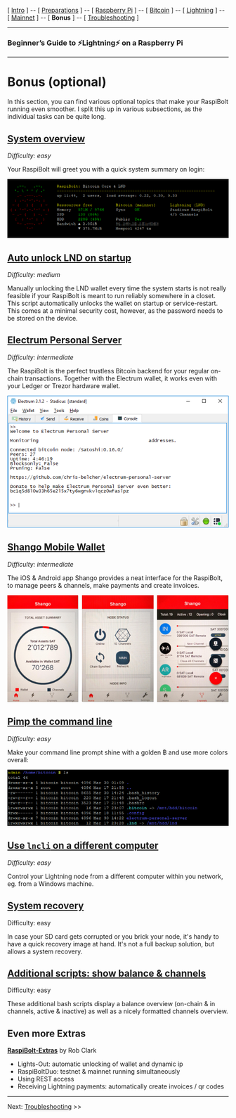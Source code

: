[ [Intro](README.md) ] -- [ [Preparations](raspibolt_10_preparations.md) ] -- [ [Raspberry Pi](raspibolt_20_pi.md) ] -- [ [Bitcoin](raspibolt_30_bitcoin.md) ] -- [ [Lightning](raspibolt_40_lnd.md) ] -- [ [Mainnet](raspibolt_50_mainnet.md) ] -- [ **Bonus** ] -- [ [Troubleshooting](raspibolt_70_troubleshooting.md) ]

------

### Beginner’s Guide to ️⚡Lightning️⚡ on a Raspberry Pi

------

# Bonus (optional)

In this section, you can find various optional topics that make your RaspiBolt running even smoother. I split this up in various subsections, as the individual tasks can be quite long.

## [**System overview**](raspibolt_61_system-overview.md)

*Difficulty: easy*

Your RaspiBolt will greet you with a quick system summary on login:

[![MotD system overview](images/60_status_overview.png)](raspibolt_61_system-overview.md)

## [Auto unlock LND on startup](raspibolt_6A_auto-unlock.md)

*Difficulty: medium*

Manually unlocking the LND wallet every time the system starts is not really feasible if your RaspiBolt is meant to run reliably somewhere in a closet. This script automatically unlocks the wallet on startup or service-restart. This comes at a minimal security cost, however, as the password needs to be stored on the device.



## [**Electrum Personal Server**](raspibolt_64_electrum.md)

*Difficulty: intermediate*

The RaspiBolt is the perfect trustless Bitcoin backend for your regular on-chain transactions. Together with the Electrum wallet, it works even with your Ledger or Trezor hardware wallet.

[![Electrum](images/60_eps_electrumwallet.png)](raspibolt_64_electrum.md)

## [**Shango Mobile Wallet**](raspibolt_68_shango.md)

*Difficulty: intermediate*

The iOS & Android app Shango provides a neat interface for the RaspiBolt, to manage peers & channels, make payments and create invoices.

[![Electrum](images/60_shango.png)](raspibolt_68_shango.md)

## [**Pimp the command line**](raspibolt_62_commandline.md)

*Difficulty: easy*

Make your command line prompt shine with a golden ฿ and use more colors overall:

[![Pimped prompt](images/60_pimp_prompt_result.png)](raspibolt_62_commandline.md)

## [**Use `lncli` on a different computer**](raspibolt_66_remote_lncli.md)

*Difficulty: easy*

Control your Lightning node from a different computer within you network, eg. from a Windows machine.

## [**System recovery**](raspibolt_65_system-recovery.md)

Difficulty: easy

In case your SD card gets corrupted or you brick your node, it's handy to have a quick recovery image at hand. It's not a full backup solution, but allows a system recovery.

## [Additional scripts: show balance & channels](raspibolt_67_additional-scripts.md)

Difficulty: easy

These additional bash scripts display a balance overview (on-chain & in channels, active & inactive) as well as a nicely formatted channels overview.

## Even more Extras 

**[RaspiBolt-Extras](https://github.com/robclark56/RaspiBolt-Extras/blob/master/README.md)** by Rob Clark
* Lights-Out: automatic unlocking of wallet and dynamic ip
* RaspiBoltDuo: testnet & mainnet running simultaneously
* Using REST access
* Receiving Lightning payments: automatically create invoices / qr codes

------

Next: [Troubleshooting](raspibolt_70_troubleshooting.md) >>

